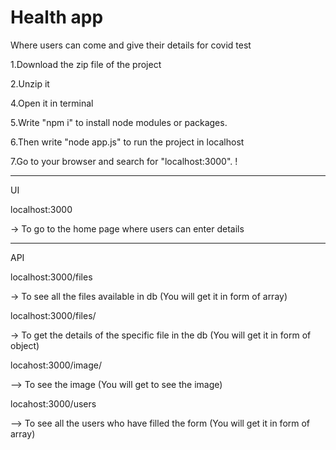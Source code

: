 # Health app
Where users can come and give their details for covid test

1.Download the zip file of the project

2.Unzip it

4.Open it in terminal

5.Write "npm i" to install node modules or packages.

6.Then write "node app.js" to run the project in localhost

7.Go to your browser and search for "localhost:3000". !


------
UI

localhost:3000

-> To go to the home page where users can enter details

------
API

localhost:3000/files

-> To see all the files available in db (You will get it in form of array)

localhost:3000/files/<filename>
  
-> To get the details of the specific file in the db (You will get it in form of object)
  
locahost:3000/image/<filename>
  
--> To see the image (You will get to see the image)

locahost:3000/users

--> To see all the users who have filled the form (You will get it in form of array)
